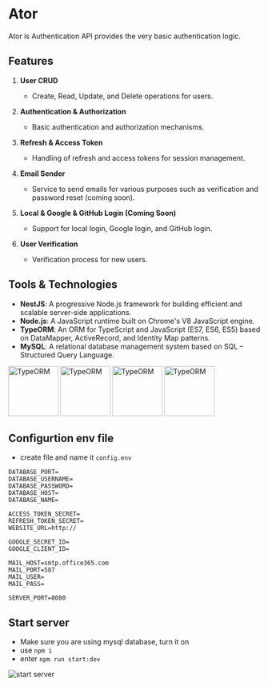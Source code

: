 # Ator

Ator is Authentication API provides the very basic authentication logic.

## Features

1. **User CRUD**
   - Create, Read, Update, and Delete operations for users.

2. **Authentication & Authorization**
   - Basic authentication and authorization mechanisms.

3. **Refresh & Access Token**
   - Handling of refresh and access tokens for session management.

4. **Email Sender**
   - Service to send emails for various purposes such as verification and password reset (coming soon).

5. **Local & Google & GitHub Login (Coming Soon)**
   - Support for local login, Google login, and GitHub login.

6. **User Verification**
   - Verification process for new users.

## Tools & Technologies

- **NestJS**: A progressive Node.js framework for building efficient and scalable server-side applications.
- **Node.js**: A JavaScript runtime built on Chrome's V8 JavaScript engine.
- **TypeORM**: An ORM for TypeScript and JavaScript (ES7, ES6, ES5) based on DataMapper, ActiveRecord, and Identity Map patterns.
- **MySQL**: A relational database management system based on SQL – Structured Query Language.

<img src="https://nestjs.com/img/logo-small.svg" alt="TypeORM" width="100"/>
<img src="https://nodejs.org/static/images/logo.svg" alt="TypeORM" width="100"/>
<img src="https://user-images.githubusercontent.com/30929568/112730670-de09a480-8f58-11eb-9875-0d9ebb87fbd6.png" alt="TypeORM" width="100"/>
<img src="https://www.mysql.com/common/logos/logo-mysql-170x115.png" alt="TypeORM" width="100"/>


## Configurtion env file
- create file and name it `config.env`
```env
DATABASE_PORT=
DATABASE_USERNAME=
DATABASE_PASSWORD=
DATABASE_HOST=
DATABASE_NAME=

ACCESS_TOKEN_SECRET=
REFRESH_TOKEN_SECRET=
WEBSITE_URL=http://

GOOGLE_SECRET_ID=
GOOGLE_CLIENT_ID=

MAIL_HOST=smtp.office365.com
MAIL_PORT=587
MAIL_USER=
MAIL_PASS=

SERVER_PORT=8080
```

## Start server
- Make sure you are using mysql database, turn it on 
- use `npm i`
- enter `npm run start:dev`
<img src="https://fs4.fastupload.io/cache/plugins/filepreviewer/350030/9876bed42839f39d9dee27d9648c5ab0e7411810101ddb18478b990b59f64be8/280x280_middle.jpg" alt="start server"/>